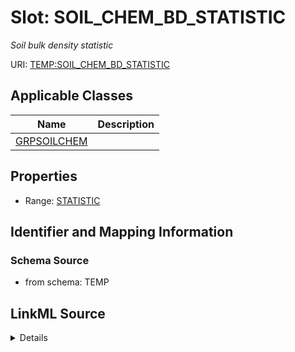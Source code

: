 # Slot: SOIL_CHEM_BD_STATISTIC
_Soil bulk density statistic_


URI: [TEMP:SOIL_CHEM_BD_STATISTIC](https://example.org/TEMP/SOIL_CHEM_BD_STATISTIC)



<!-- no inheritance hierarchy -->




## Applicable Classes

| Name | Description |
| --- | --- |
[GRPSOILCHEM](GRPSOILCHEM.md) | 






## Properties

* Range: [STATISTIC](STATISTIC.md)







## Identifier and Mapping Information







### Schema Source


* from schema: TEMP




## LinkML Source

<details>
```yaml
name: SOIL_CHEM_BD_STATISTIC
description: Soil bulk density statistic
from_schema: TEMP
rank: 1000
alias: SOIL_CHEM_BD_STATISTIC
domain_of:
- GRP_SOIL_CHEM
range: STATISTIC

```
</details>